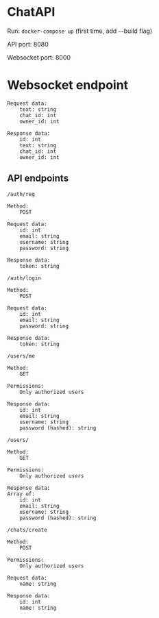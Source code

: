 # ChatAPI 

Run: `docker-compose up` (first time, add --build flag)


API port:       8080

Websocket port: 8000

# Websocket endpoint
~~~~
Request data:
    text: string
    chat_id: int
    owner_id: int

Response data:
    id: int
    text: string
    chat_id: int
    owner_id: int
~~~~


## API endpoints


`/auth/reg`
~~~~
Method:
    POST

Request data:
    id: int
    email: string
    username: string
    password: string

Response data:
    token: string
~~~~

`/auth/login`
~~~~
Method:
    POST

Request data:
    id: int
    email: string
    password: string

Response data:
    token: string
~~~~

`/users/me`
~~~~
Method:
    GET

Permissions:
    Only authorized users

Response data:
    id: int
    email: string
    username: string
    password (hashed): string
~~~~

`/users/`
~~~~
Method:
    GET

Permissions:
    Only authorized users

Response data:
Array of:
    id: int
    email: string
    username: string
    password (hashed): string
~~~~

`/chats/create`
~~~~
Method:
    POST

Permissions:
    Only authorized users

Request data:
    name: string

Response data:
    id: int
    name: string
~~~~